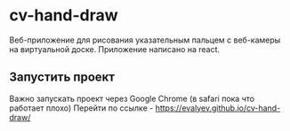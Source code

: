 # cv-hand-draw
Веб-приложение для рисования указательным пальцем с веб-камеры на виртуальной доске. Приложение написано на react.

## Запустить проект
Важно запускать проект через Google Chrome (в safari пока что работает плохо)
Перейти по ссылке - https://evalyev.github.io/cv-hand-draw/